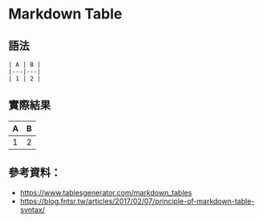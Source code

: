 # Markdown Table

## 語法
```
| A | B |
|---|---|
| 1 | 2 |
```
## 實際結果
| A | B |
|---|---|
| 1 | 2 |


## 參考資料：
- https://www.tablesgenerator.com/markdown_tables
- https://blog.fntsr.tw/articles/2017/02/07/principle-of-markdown-table-syntax/